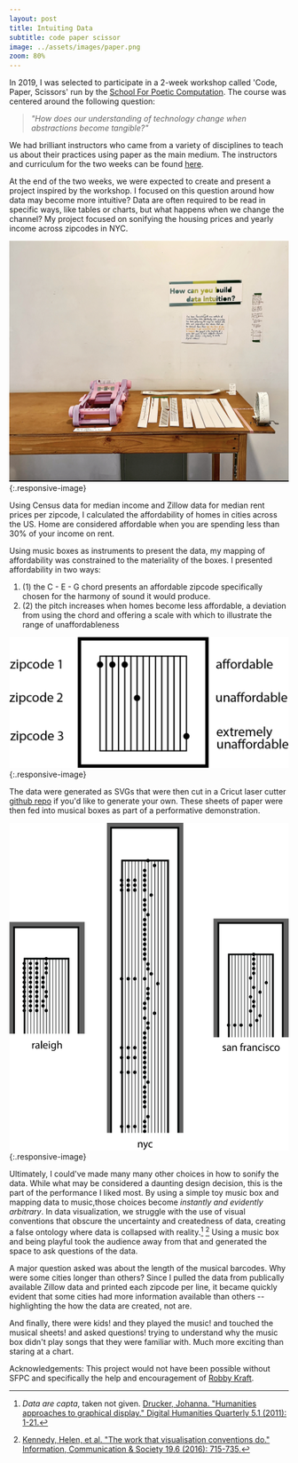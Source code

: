 ```yaml
---
layout: post
title: Intuiting Data
subtitle: code paper scissor
image: ../assets/images/paper.png
zoom: 80%
---
```

In 2019, I was selected to participate in a 2-week workshop called 'Code, Paper, Scissors' run by the [School For Poetic Computation](https://sfpc.io/). The course was centered around the following question:
> *"How does our understanding of technology change when abstractions become tangible?"*

We had brilliant instructors who came from a variety of disciplines to teach us about their practices using paper as the main medium. The instructors and curriculum for the two weeks can be found [here](http://sfpc.io/code-paper-scissors/). 

At the end of the two weeks, we were expected to create and present a project inspired by the workshop. I focused on this question around how data may become more intuitive? Data are often required to be read in specific ways, like tables or charts, but what happens when we change the channel? My project focused on sonifying the housing prices and yearly income across zipcodes in NYC.

![table display with strips of sheet music. small music box taped to table on the right. sign above saying 'can you build data intuition?' with some illegible signs to the right](/assets/images/data-intuition/table-display.jpeg){:.responsive-image}

Using Census data for median income and Zillow data for median rent prices per zipcode, I calculated the affordability of homes in cities across the US. Home are considered affordable when you are spending less than 30% of your income on rent.

Using music boxes as instruments to present the data, my mapping of affordability was constrained to the materiality of the boxes. I presented affordability in two ways:

1. (1) the C - E - G chord presents an affordable zipcode specifically chosen for the harmony of sound it would produce.
2. (2) the pitch increases when homes become less affordable, a deviation from using the chord and offering a scale with which to illustrate the range of unaffordableness

![example of three zipcodes in an image of verticle striped musical paper. the first zipcode has circles on C, E, and G and is marked affordable. the second has only one circle beyond the G mark and is marked unaffordable. the final zipcode has only one circle all the way to the right and is marked extremely unaffordable](/assets/images/data-intuition/example-legend.png){:.responsive-image}

The data were generated as SVGs that were then cut in a Cricut laser cutter [github repo](https://github.com/gotdairyya/musical-data) if you'd like to generate your own. These sheets of paper were then fed into musical boxes as part of a performative demonstration.


![three examples of the generated musical data from three cities: raleigh, new york city, and san francisco](/assets/images/data-intuition/example-cities.png){:.responsive-image}

Ultimately, I could've made many many other choices in how to sonify the data. While what may be considered a daunting design decision, this is the part of the performance I liked most. By using a simple toy music box and mapping data to music,those choices become *instantly and evidently arbitrary*. In data visualization, we struggle with the use of visual conventions that obscure the uncertainty and createdness of data, creating a false ontology where data is collapsed with reality.[^capta] [^conventions] Using a music box and being playful took the audience away from that and generated the space to ask questions of the data.

A major question asked was about the length of the musical barcodes. Why were some cities longer than others? Since I pulled the data from publically available Zillow data and printed each zipcode per line, it became quickly evident that some cities had more information available than others -- highlighting the how the data are created, not are.

And finally, there were kids! and they played the music! and touched the musical sheets! and asked questions! trying to understand why the music box didn't play songs that they were familiar with. Much more exciting than staring at a chart.

Acknowledgements: This project would not have been possible without SFPC and specifically the help and encouragement of [Robby Kraft](https://robbykraft.com/).


[^capta]: *Data are capta*, taken not given. [Drucker, Johanna. "Humanities approaches to graphical display." Digital Humanities Quarterly 5.1 (2011): 1-21.](http://www.digitalhumanities.org//dhq/vol/5/1/000091/000091.html)
[^conventions]: [Kennedy, Helen, et al. "The work that visualisation conventions do." Information, Communication & Society 19.6 (2016): 715-735.](https://www.tandfonline.com/doi/full/10.1080/1369118X.2016.1153126)

